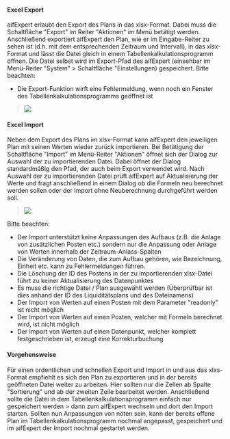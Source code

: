 
#### Excel Export

aifExpert erlaubt den Export des Plans in das xlsx-Format. Dabei muss die Schaltfläche "Export" im Reiter "Aktionen" im Menü betätigt werden. Anschließend exportiert aifExpert den Plan, wie er im Eingabe-Reiter zu sehen ist (d.h. mit dem entsprechenden Zeitraum und Intervall), in das xlsx-Format und lässt die Datei gleich in einem Tabellenkalkulationsprogramm öffnen. Die Datei selbst wird im Export-Pfad des aifExpert (einsehbar im Menü-Reiter "System" > Schaltfläche "Einstellungen) gespeichert.
Bitte beachten:
- Die Export-Funktion wirft eine Fehlermeldung, wenn noch ein Fenster des Tabellenkalkulationsprogramms geöffnet ist

> ![](http://xpecto.github.io/docs/aifExpert/aifExpert_Liquiditaet22.png)

#### Excel Import

Neben dem Export des Plans im xlsx-Format kann aifExpert den jeweiligen Plan mit seinen Werten wieder zurück importieren. Bei Betätigung der Schaltfläche "Import" im Menü-Reiter "Aktionen" öffnet sich der Dialog zur Auswahl der zu importierenden Datei. Dabei öffnet der Dialog standardmäßig den Pfad, der auch beim Export verwendet wird. Nach Auswahl der zu importierenden Datei prüft aifExpert auf Aktualisierung der Werte und fragt anschließend in einem Dialog ob die Formeln neu berechnet werden sollen oder der Import ohne Neuberechnung durchgeführt werden soll.

> ![](http://xpecto.github.io/docs/aifExpert/aifExpert_Liquiditaet23.png)

Bitte beachten: 
- Der Import unterstützt keine Anpassungen des Aufbaus (z.B. die Anlage von zusätzlichen Posten etc.) sondern nur die Anpassung oder Anlage von Werten innerhalb der Zeitraum-Anlass-Spalten
- Die Veränderung von Daten, die zum Aufbau gehören, wie Bezeichnung, Einheit etc. kann zu Fehlermeldungen führen.
- Die Löschung der ID des Postens in der zu importierenden xlsx-Datei führt zu keiner Aktualisierung des Datenpunktes
- Es muss die richtige Datei / Plan ausgewählt werden (Überprüfbar ist dies anhand der ID des Liquiditätsplans und des Dateinamens)
- Der Import von Werten auf einen Posten mit dem Parameter "readonly" ist nicht möglich
- Der Import von Werten auf einen Posten, welcher mit Formeln berechnet wird, ist nicht möglich
- Der Import von Werten auf einen Datenpunkt, welcher komplett festgeschrieben ist, erzeugt eine Korrekturbuchung



#### Vorgehensweise

Für einen ordentlichen und schnellen Export und Import in und aus das xlxs-Format empfiehlt es sich den Plan zu exportieren und in der bereits geöffneten Datei weiter zu arbeiten. Hier sollten nur die Zellen ab Spalte "Sortierung" und ab der zweiten Zeile bearbeitet werden. Anschließend sollte die Datei in dem Tabellenkalkulationsprogramm einfach nur gespeichert werden > dann zum aifExpert wechseln und dort den Import starten. Sollten nun Anpassungen von nöten sein, kann der bereits offene Plan im Tabellenkalkulationsprogramm nochmal angepasst, gespeichert und im aifExpert der Import nochmal gestartet werden.

